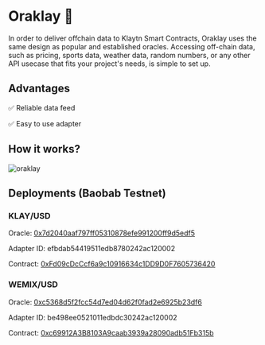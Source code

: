 # Oraklay 🔮
In order to deliver offchain data to Klaytn Smart Contracts, Oraklay uses the same design as popular and established oracles. Accessing off-chain data, such as pricing, sports data, weather data, random numbers, or any other API usecase that fits your project's needs, is simple to set up.

## Advantages
✅ Reliable data feed

✅ Easy to use adapter

## How it works?
![oraklay](https://i.imgur.com/G0qOfvB.jpg)

## Deployments (Baobab Testnet)


### KLAY/USD
Oracle: [0x7d2040aaf797ff05310878efe991200ff9d5edf5](https://baobab.scope.klaytn.com/account/0x7d2040aaf797ff05310878efe991200ff9d5edf5) 

Adapter ID: efbdab54419511edb8780242ac120002

Contract: [0xFd09cDcCcf6a9c10916634c1DD9D0F7605736420](https://baobab.scope.klaytn.com/account/0xFd09cDcCcf6a9c10916634c1DD9D0F7605736420?tabId=contractCode)

### WEMIX/USD
Oracle: [0xc5368d5f2fcc54d7ed04d62f0fad2e6925b23df6](https://baobab.scope.klaytn.com/account/0xc5368d5f2fcc54d7ed04d62f0fad2e6925b23df6)  

Adapter ID: be498ee0521011edbdc30242ac120002

Contract: [0xc69912A3B8103A9caab3939a28090adb51Fb315b](https://baobab.scope.klaytn.com/account/0xc69912A3B8103A9caab3939a28090adb51Fb315b?tabId=contractCode)